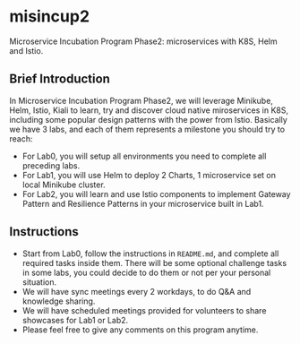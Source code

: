 # misincup2

Microservice Incubation Program Phase2: microservices with K8S, Helm and Istio.

## Brief Introduction

In Microservice Incubation Program Phase2, we will leverage Minikube, Helm, Istio, Kiali to learn, try and discover cloud native miroservices in K8S, including some popular design patterns with the power from Istio.
Basically we have 3 labs, and each of them represents a milestone you should try to reach:

+ For Lab0, you will setup all environments you need to complete all preceding labs.
+ For Lab1, you will use Helm to deploy 2 Charts, 1 microservice set on local Minikube cluster.
+ For Lab2, you will learn and use Istio components to implement Gateway Pattern and Resilience Patterns in your microservice built in Lab1.

## Instructions

+ Start from Lab0, follow the instructions in `README.md`, and complete all required tasks inside them. There will be some optional challenge tasks in some labs, you could decide to do them or not per your personal situation.
+ We will have sync meetings every 2 workdays, to do Q&A and knowledge sharing.
+ We will have scheduled meetings provided for volunteers to share showcases for Lab1 or Lab2.
+ Please feel free to give any comments on this program anytime. 
